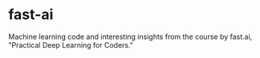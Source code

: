 # fast-ai
Machine learning code and interesting insights from the course by fast.ai, "Practical Deep Learning for Coders."
